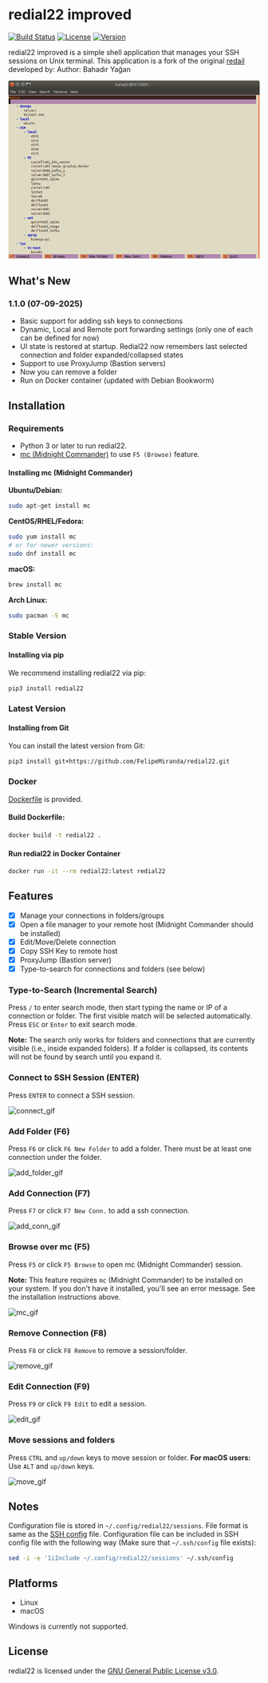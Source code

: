 # redial22 improved

[![Build Status](https://img.shields.io/pypi/pyversions/redial22.svg)](https://pypi.org/project/redial22/)
[![License](https://img.shields.io/github/license/FelipeMiranda/redial22)](LICENSE)
[![Version](https://img.shields.io/pypi/v/redial22)](https://pypi.org/project/redial22/)

redial22 improved is a simple shell application that manages your SSH sessions on Unix terminal.
This application is a fork of the original [redail](https://github.com/taypo/redial) developed by:
Author: Bahadır Yağan

![redial22](https://github.com/FelipeMiranda/redial22/blob/master/doc/redial.png?raw=true)

## What's New

### 1.1.0 (07-09-2025)
- Basic support for adding ssh keys to connections
- Dynamic, Local and Remote port forwarding settings (only one of each can be defined for now)
- UI state is restored at startup. Redial22 now remembers last selected connection and folder expanded/collapsed states
- Support to use ProxyJump (Bastion servers)
- Now you can remove a folder
- Run on Docker container (updated with Debian Bookworm)

## Installation

### Requirements
- Python 3 or later to run redial22.
- [mc (Midnight Commander)](https://midnight-commander.org/) to use `F5 (Browse)` feature.

#### Installing mc (Midnight Commander)

**Ubuntu/Debian:**
```bash
sudo apt-get install mc
```

**CentOS/RHEL/Fedora:**
```bash
sudo yum install mc
# or for newer versions:
sudo dnf install mc
```

**macOS:**
```bash
brew install mc
```

**Arch Linux:**
```bash
sudo pacman -S mc
```

### Stable Version

#### Installing via pip

We recommend installing redial22 via pip:

```bash
pip3 install redial22
``` 

### Latest Version

#### Installing from Git

You can install the latest version from Git:

```bash
pip3 install git+https://github.com/FelipeMiranda/redial22.git
```

### Docker

[Dockerfile](Dockerfile) is provided. 

#### Build Dockerfile:

```bash
docker build -t redial22 .
```

#### Run redial22 in Docker Container

```bash
docker run -it --rm redial22:latest redial22
```

## Features
- [x] Manage your connections in folders/groups
- [x] Open a file manager to your remote host (Midnight Commander should be installed)
- [x] Edit/Move/Delete connection
- [x] Copy SSH Key to remote host
- [x] ProxyJump (Bastion server)
- [x] Type-to-search for connections and folders (see below)

### Type-to-Search (Incremental Search)

Press `/` to enter search mode, then start typing the name or IP of a connection or folder. The first visible match will be selected automatically. Press `ESC` or `Enter` to exit search mode.

**Note:** The search only works for folders and connections that are currently visible (i.e., inside expanded folders). If a folder is collapsed, its contents will not be found by search until you expand it.

### Connect to SSH Session (ENTER)

Press `ENTER` to connect a SSH session.

![connect_gif](https://raw.githubusercontent.com/taypo/redial/master/doc/connect.gif)

### Add Folder (F6)

Press `F6` or click `F6 New Folder` to add a folder. There must be at least
one connection under the folder. 

![add_folder_gif](https://raw.githubusercontent.com/taypo/redial/master/doc/add_folder.gif)

### Add Connection (F7)

Press `F7` or click `F7 New Conn.` to add a ssh connection. 

![add_conn_gif](https://raw.githubusercontent.com/taypo/redial/master/doc/add_connection.gif)

### Browse over mc (F5)

Press `F5` or click `F5 Browse` to open mc (Midnight Commander) session. 

**Note:** This feature requires `mc` (Midnight Commander) to be installed on your system. If you don't have it installed, you'll see an error message. See the installation instructions above.

![mc_gif](https://raw.githubusercontent.com/taypo/redial/master/doc/mc.gif)

### Remove Connection (F8)

Press `F8` or click `F8 Remove` to remove a session/folder. 

![remove_gif](https://raw.githubusercontent.com/taypo/redial/master/doc/remove.gif)

### Edit Connection (F9)

Press `F9` or click `F9 Edit` to edit a session. 

![edit_gif](https://raw.githubusercontent.com/taypo/redial/master/doc/edit.gif)


### Move sessions and folders

Press `CTRL` and `up/down` keys to move session or folder. **For macOS users:** Use `ALT` and `up/down` keys.

![move_gif](https://raw.githubusercontent.com/taypo/redial/master/doc/move.gif)

## Notes

Configuration file is stored in `~/.config/redial22/sessions`. File format
is same as the [SSH config](https://man.openbsd.org/ssh_config) file. Configuration file can be included in
SSH config file with the following way (Make sure that `~/.ssh/config` file exists): 

```bash
sed -i -e '1iInclude ~/.config/redial22/sessions' ~/.ssh/config
```

## Platforms

- Linux
- macOS

Windows is currently not supported.

## License

redial22 is licensed under the [GNU General Public License v3.0](LICENSE).
